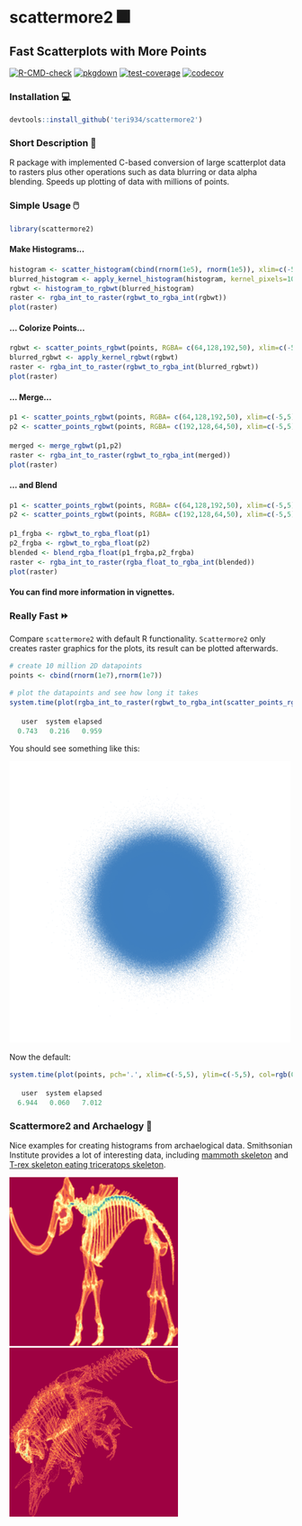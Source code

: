 # scattermore2 🎆 

## Fast Scatterplots with More Points

[![R-CMD-check](https://github.com/Teri934/scattermore2/actions/workflows/R-CMD-check.yaml/badge.svg)](https://github.com/Teri934/scattermore2/actions/workflows/R-CMD-check.yaml) [![pkgdown](https://github.com/Teri934/scattermore2/actions/workflows/pkgdown.yaml/badge.svg)](https://github.com/Teri934/scattermore2/actions/workflows/pkgdown.yaml)   [![test-coverage](https://github.com/Teri934/scattermore2/actions/workflows/test-coverage.yaml/badge.svg)](https://github.com/Teri934/scattermore2/actions/workflows/test-coverage.yaml) [![codecov](https://codecov.io/gh/teri934/scattermore2/branch/master/graph/badge.svg?token=3COU4T231C)](https://codecov.io/gh/teri934/scattermore2)


### Installation 💻
```r
devtools::install_github('teri934/scattermore2')
```

### Short Description 📝
R package with implemented C-based conversion of large scatterplot data to rasters plus other operations such as data blurring or data alpha blending. Speeds up plotting of data with millions of points.


### Simple Usage 🖱️

```r
library(scattermore2)
```

#### Make Histograms...

```r
histogram <- scatter_histogram(cbind(rnorm(1e5), rnorm(1e5)), xlim=c(-5,5), ylim=c(-5,5))
blurred_histogram <- apply_kernel_histogram(histogram, kernel_pixels=10)
rgbwt <- histogram_to_rgbwt(blurred_histogram)
raster <- rgba_int_to_raster(rgbwt_to_rgba_int(rgbwt))
plot(raster)
```

#### ... Colorize Points...
```r
rgbwt <- scatter_points_rgbwt(points, RGBA= c(64,128,192,50), xlim=c(-5,5), ylim=c(-5,5))
blurred_rgbwt <- apply_kernel_rgbwt(rgbwt)
raster <- rgba_int_to_raster(rgbwt_to_rgba_int(blurred_rgbwt))
plot(raster)
```

#### ... Merge...
```r
p1 <- scatter_points_rgbwt(points, RGBA= c(64,128,192,50), xlim=c(-5,5), ylim=c(-5,5))
p2 <- scatter_points_rgbwt(points, RGBA= c(192,128,64,50), xlim=c(-5,5), ylim=c(-5,5))

merged <- merge_rgbwt(p1,p2)
raster <- rgba_int_to_raster(rgbwt_to_rgba_int(merged))
plot(raster)
```

#### ... and Blend
```r
p1 <- scatter_points_rgbwt(points, RGBA= c(64,128,192,50), xlim=c(-5,5), ylim=c(-5,5))
p2 <- scatter_points_rgbwt(points, RGBA= c(192,128,64,50), xlim=c(-5,5), ylim=c(-5,5))

p1_frgba <- rgbwt_to_rgba_float(p1)
p2_frgba <- rgbwt_to_rgba_float(p2)
blended <- blend_rgba_float(p1_frgba,p2_frgba)
raster <- rgba_int_to_raster(rgba_float_to_rgba_int(blended))
plot(raster)
```
#### You can find more information in vignettes.

### Really Fast ⏩

Compare `scattermore2` with default R functionality. `Scattermore2` only creates raster graphics for the plots, its result can be plotted afterwards.

```r
# create 10 million 2D datapoints
points <- cbind(rnorm(1e7),rnorm(1e7))
```
```r
# plot the datapoints and see how long it takes
system.time(plot(rgba_int_to_raster(rgbwt_to_rgba_int(scatter_points_rgbwt(points, RGBA= c(64,128,192,50), xlim=c(-5,5), ylim=c(-5,5))))))

   user  system elapsed 
  0.743   0.216   0.959 
```

You should see something like this:

<kbd><img src="https://raw.githubusercontent.com/teri934/scattermore2/master/pictures/blue_circle.png" width="500" height="500"></kbd>

Now the default:

```r
system.time(plot(points, pch='.', xlim=c(-5,5), ylim=c(-5,5), col=rgb(0.25,0.5,0.75,0.04)))

   user  system elapsed 
  6.944   0.060   7.012 
```


### Scattermore2 and Archaelogy 🦴

Nice examples for creating histograms from archaelogical data. Smithsonian Institute provides a lot of interesting data, including [mammoth skeleton](https://3d.si.edu/explorer/woolly-mammoth) 
and [T-rex skeleton eating triceratops skeleton](https://3d.si.edu/object/3d/tyrannosaurus-rex:d8c62d28-4ebc-11ea-b77f-2e728ce88125).


<kbd><img src="https://raw.githubusercontent.com/teri934/scattermore2/master/pictures/mammoth_blurred.png" width="300" height="300"></kbd> &nbsp;&nbsp;&nbsp; <kbd><img src="https://raw.githubusercontent.com/teri934/scattermore2/master/pictures/trex.png" width="300" height="300"></kbd>
